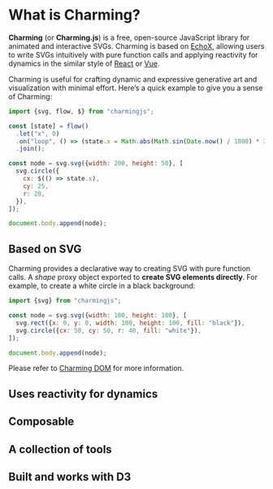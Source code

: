 # What is Charming?

**Charming** (or **Charming.js**) is a free, open-source JavaScript library for animated and interactive SVGs. Charming is based on [EchoX](https://echox.dev/), allowing users to write SVGs intuitively with pure function calls and applying reactivity for dynamics in the similar style of [React](https://react.dev/) or [Vue](https://vuejs.org/).

Charming is useful for crafting dynamic and expressive generative art and visualization with minimal effort. Here’s a quick example to give you a sense of Charming:

```js eval t=module
import {svg, flow, $} from "charmingjs";

const [state] = flow()
  .let("x", 0)
  .on("loop", () => (state.x = Math.abs(Math.sin(Date.now() / 1000) * 200)))
  .join();

const node = svg.svg({width: 200, height: 50}, [
  svg.circle({
    cx: $(() => state.x),
    cy: 25,
    r: 20,
  }),
]);

document.body.append(node);
```

## Based on SVG

Charming provides a declarative way to creating SVG with pure function calls. A _shape_ proxy object exported to **create SVG elements directly**. For example, to create a white circle in a black background:

```js eval t=module
import {svg} from "charmingjs";

const node = svg.svg({width: 100, height: 100}, [
  svg.rect({x: 0, y: 0, width: 100, height: 100, fill: "black"}),
  svg.circle({cx: 50, cy: 50, r: 40, fill: "white"}),
]);

document.body.append(node);
```

Please refer to [Charming DOM](/charming-dom) for more information.

## Uses reactivity for dynamics

## Composable

## A collection of tools

## Built and works with D3
